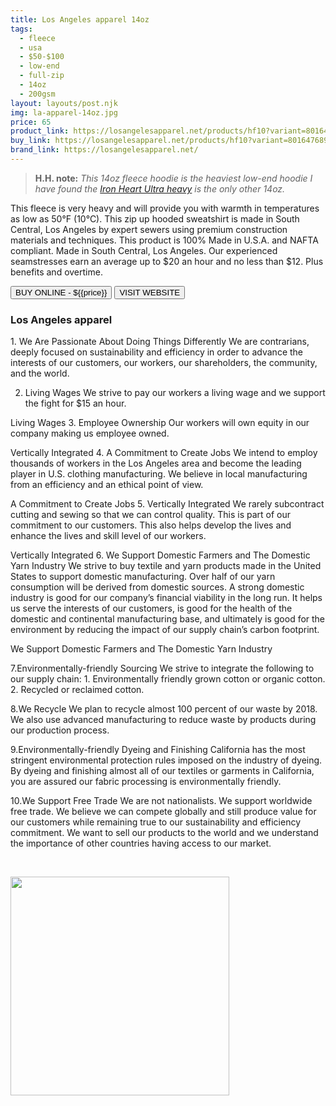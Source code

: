 ```yaml
---
title: Los Angeles apparel 14oz
tags:
  - fleece
  - usa
  - $50-$100
  - low-end
  - full-zip
  - 14oz
  - 200gsm
layout: layouts/post.njk
img: la-apparel-14oz.jpg
price: 65
product_link: https://losangelesapparel.net/products/hf10?variant=801647689734
buy_link: https://losangelesapparel.net/products/hf10?variant=801647689734
brand_link: https://losangelesapparel.net/
---
```

<div class="col col-sm-8">

<p>
<blockquote>
<strong>H.H. note:</strong><i> This 14oz fleece hoodie is the heaviest low-end hoodie I have found the <a href='/posts/iron_heart-ultra_heavy/'>Iron Heart Ultra heavy</a> is the only other 14oz.
</i>
</blockquote>
</p>

<p>This fleece is very heavy and will provide you with warmth in temperatures as low as 50°F (10°C). This zip up hooded sweatshirt is made in South Central, Los Angeles by expert sewers using premium construction materials and techniques. 
This product is 100% Made in U.S.A. and NAFTA compliant. Made in South Central, Los Angeles. Our experienced seamstresses earn an average up to $20 an hour and no less than $12. Plus benefits and overtime. 

</p>
<p>
    <a href='{{buy_link}}'><button class="button-primary-outlined button-round">BUY ONLINE - ${{price}}</button></a>
    <a href='{{brand_link}}'><button class="button-primary-outlined button-round">VISIT WEBSITE</button></a>
</p>

### Los Angeles apparel
<p>1. We Are Passionate About 
Doing Things Differently
We are contrarians, deeply focused on sustainability and efficiency in order to advance the interests of our customers, our workers, our shareholders, the community, and the world.

2. Living Wages
We strive to pay our workers a living wage and we support the fight for $15 an hour.

Living Wages
3. Employee Ownership
Our workers will own equity in our company making us employee owned.

Vertically Integrated
4. A Commitment to Create Jobs
We intend to employ thousands of workers in the Los Angeles area and become the leading player in U.S. clothing manufacturing. We believe in local manufacturing from an efficiency and an ethical point of view.

A Commitment to Create Jobs
5. Vertically Integrated
We rarely subcontract cutting and sewing so that we can control quality. This is part of our commitment to our customers. This also helps develop the lives and enhance the lives and skill level of our workers.

Vertically Integrated
6. We Support Domestic Farmers and The Domestic Yarn Industry
We strive to buy textile and yarn products made in the United States to support domestic manufacturing. Over half of our yarn consumption will be derived from domestic sources. A strong domestic industry is good for our company’s financial viability in the long run. It helps us serve the interests of our customers, is good for the health of the domestic and continental manufacturing base, and ultimately is good for the environment by reducing the impact of our supply chain’s carbon footprint.

We Support Domestic Farmers and The Domestic Yarn Industry

7.Environmentally-friendly Sourcing
We strive to integrate the following to our supply chain: 1. Environmentally friendly grown cotton or organic cotton. 2. Recycled or reclaimed cotton.

8.We Recycle
We plan to recycle almost 100 percent of our waste by 2018. We also use advanced manufacturing to reduce waste by products during our production process.

9.Environmentally-friendly Dyeing and Finishing
California has the most stringent environmental protection rules imposed on the industry of dyeing. By dyeing and finishing almost all of our textiles or garments in California, you are assured our fabric processing is environmentally friendly.

10.We Support Free Trade
We are not nationalists. We support worldwide free trade. We believe we can compete globally and still produce value for our customers while remaining true to our sustainability and efficiency commitment. We want to sell our products to the world and we understand the importance of other countries having access to our market.

 ﻿</p>

</div>

<div class="col col-sm-4 float-right">
        <img src='/img/{{img}}' height='350' class="float-left">
</div>